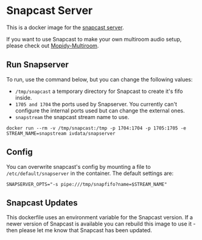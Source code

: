 # Snapcast Server
This is a docker image for the [snapcast server](https://github.com/badaix/snapcast).

If you want to use Snapcast to make your own multiroom audio setup, please check out [Mopidy-Multiroom](https://github.com/IVData/dockerfiles/tree/master/mopidy-multiroom).

## Run Snapserver
To run, use the command below, but you can change the following values:

* `/tmp/snapcast` a temporary directory for Snapcast to create it's fifo inside.
* `1705 and 1704` the ports used by Snapserver. You currently can't configure the internal ports used but can change the external ones.
* `snapstream` the snapcast stream name to use.

`docker run --rm -v /tmp/snapcast:/tmp -p 1704:1704 -p 1705:1705 -e STREAM_NAME=snapstream ivdata/snapserver`

## Config
You can overwrite snapcast's config by mounting a file to `/etc/default/snapserver` in the container. The default settings are:

`SNAPSERVER_OPTS="-s pipe:///tmp/snapfifo?name=$STREAM_NAME"`

## Snapcast Updates
This dockerfile uses an environment variable for the Snapcast version. If a newer version of Snapcast is available you can rebuild this image to use it - then please let me know that Snapcast has been updated.
